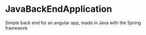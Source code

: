 # JavaBackEndApplication
 Simple back end for an angular app, made in Java with the Spring framework
